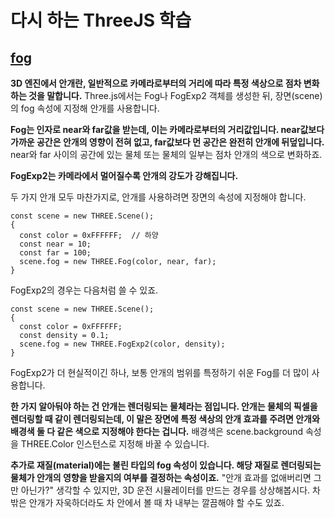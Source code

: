 # 다시 하는 ThreeJS 학습

## [fog](https://threejs.org/manual/#ko/fog)

**3D 엔진에서 안개란, 일반적으로 카메라로부터의 거리에 따라 특정 색상으로 점차 변화하는 것을 말합니다.** Three.js에서는 Fog나 FogExp2 객체를 생성한 뒤, 장면(scene)의 fog 속성에 지정해 안개를 사용합니다.

**Fog는 인자로 near와 far값을 받는데, 이는 카메라로부터의 거리값입니다. near값보다 가까운 공간은 안개의 영향이 전혀 없고, far값보다 먼 공간은 완전히 안개에 뒤덮입니다.** near와 far 사이의 공간에 있는 물체 또는 물체의 일부는 점차 안개의 색으로 변화하죠.

**FogExp2는 카메라에서 멀어질수록 안개의 강도가 강해집니다.**

두 가지 안개 모두 마찬가지로, 안개를 사용하려면 장면의 속성에 지정해야 합니다.

```
const scene = new THREE.Scene();
{
  const color = 0xFFFFFF;  // 하양
  const near = 10;
  const far = 100;
  scene.fog = new THREE.Fog(color, near, far);
}
```

FogExp2의 경우는 다음처럼 쓸 수 있죠.

```
const scene = new THREE.Scene();
{
  const color = 0xFFFFFF;
  const density = 0.1;
  scene.fog = new THREE.FogExp2(color, density);
}
```

FogExp2가 더 현실적이긴 하나, 보통 안개의 범위를 특정하기 쉬운 Fog를 더 많이 사용합니다.

**한 가지 알아둬야 하는 건 안개는 렌더링되는 물체라는 점입니다. 안개는 물체의 픽셀을 렌더링할 때 같이 렌더링되는데, 이 말은 장면에 특정 색상의 안개 효과를 주려면 안개와 배경색 둘 다 같은 색으로 지정해야 한다는 겁니다.** 배경색은 scene.background 속성을 THREE.Color 인스턴스로 지정해 바꿀 수 있습니다.

**추가로 재질(material)에는 불린 타입의 fog 속성이 있습니다. 해당 재질로 렌더링되는 물체가 안개의 영향을 받을지의 여부를 결정하는 속성이죠.** "안개 효과를 없애버리면 그만 아닌가?" 생각할 수 있지만, 3D 운전 시뮬레이터를 만드는 경우를 상상해봅시다. 차 밖은 안개가 자욱하더라도 차 안에서 볼 때 차 내부는 깔끔해야 할 수도 있죠.
